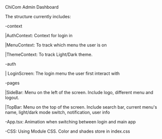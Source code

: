 ChiCom Admin Dashboard

The structure currently includes:

-context

|AuthContext: Context for login in

|MenuContext: To track which menu the user is on

|ThemeContext: To track Light/Dark theme.

-auth

| LoginScreen: The login menu the user first interact with

-pages

|SideBar: Menu on the left of the screen. Include logo, different menu and logout.

|TopBar: Menu on the top of the screen. Include search bar, current menu's name, light/dark mode switch, notification, user info

-App.tsx: Animation when switching between login and main app

-CSS: Using Module CSS. Color and shades store in index.css
